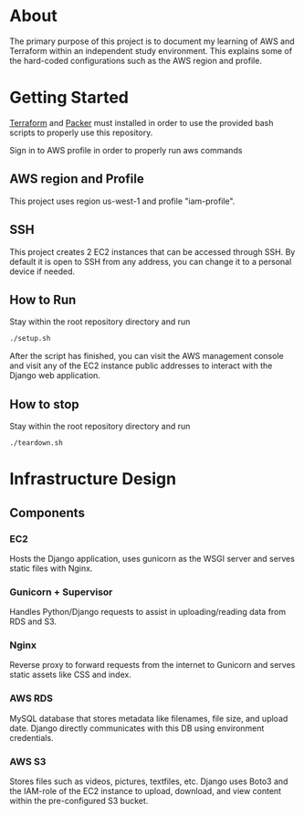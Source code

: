 # About
The primary purpose of this project is to document my learning of AWS and Terraform within an independent study environment. This explains some of the hard-coded configurations such as the AWS region and profile.

# Getting Started
[Terraform](https://developer.hashicorp.com/terraform/install) and [Packer](https://developer.hashicorp.com/packer/tutorials/docker-get-started/get-started-install-cli)
must installed in order to use the provided bash scripts to properly use this repository.

Sign in to AWS profile in order to properly run aws commands

## AWS region and Profile
This project uses region us-west-1 and profile "iam-profile". 

## SSH
This project creates 2 EC2 instances that can be accessed through SSH. By default it is open to SSH from any address, you can change it to a personal device if needed.

## How to Run
Stay within the root repository directory and run
```bash
./setup.sh
```
After the script has finished, you can visit the AWS management console and visit any of the EC2 instance public addresses to interact with the Django web application.

## How to stop
Stay within the root repository directory and run
```
./teardown.sh
```

# Infrastructure Design
## Components
### EC2
Hosts the Django application, uses gunicorn as the WSGI server and serves static files with Nginx.
### Gunicorn + Supervisor
Handles Python/Django requests to assist in uploading/reading data from RDS and S3.
### Nginx
Reverse proxy to forward requests from the internet to Gunicorn and serves static assets like CSS and index.
### AWS RDS
MySQL database that stores metadata like filenames, file size, and upload date. Django directly communicates with this DB using environment credentials. 
### AWS S3
Stores files such as videos, pictures, textfiles, etc. Django uses Boto3 and the IAM-role of the EC2 instance to upload, download, and view content within the pre-configured S3 bucket.

